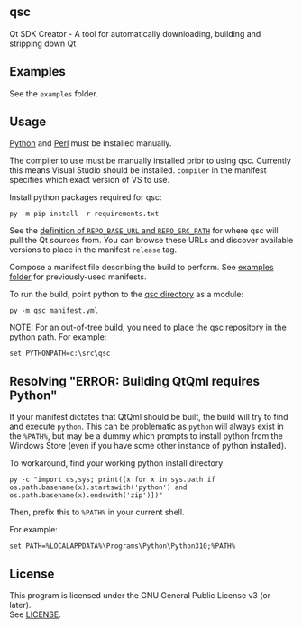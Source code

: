 ## qsc

Qt SDK Creator - A tool for automatically downloading, building and stripping down Qt

## Examples

See the ``examples`` folder.

## Usage

[Python](https://www.python.org) and [Perl](http://strawberryperl.com) must be installed manually.

The compiler to use must be manually installed prior to using qsc. Currently this means Visual Studio should be installed. `compiler` in the manifest specifies which exact version of VS to use.

Install python packages required for qsc:
```
py -m pip install -r requirements.txt
```

See the [definition of `REPO_BASE_URL` and `REPO_SRC_PATH`](qsc/__init__.py) for where qsc will pull the Qt sources from. You can browse these URLs and discover available versions to place in the manifest `release` tag.

Compose a manifest file describing the build to perform. See [examples folder](examples) for previously-used manifests.

To run the build, point python to the [qsc directory](qsc) as a module:
```
py -m qsc manifest.yml
```

NOTE: For an out-of-tree build, you need to place the qsc repository in the python path. For example:
```
set PYTHONPATH=c:\src\qsc
```

## Resolving "ERROR: Building QtQml requires Python"

If your manifest dictates that QtQml should be built, the build will try to find and execute `python`. This can be problematic as `python` will always exist in the `%PATH%`, but may be a dummy which prompts to install python from the Windows Store (even if you have some other instance of python installed).

To workaround, find your working python install directory:
```
py -c "import os,sys; print([x for x in sys.path if os.path.basename(x).startswith('python') and os.path.basename(x).endswith('zip')])"
```

Then, prefix this to `%PATH%` in your current shell.

For example:
```
set PATH=%LOCALAPPDATA%\Programs\Python\Python310;%PATH%
```

## License

This program is licensed under the GNU General Public License v3 (or later).  
See [LICENSE](LICENSE).